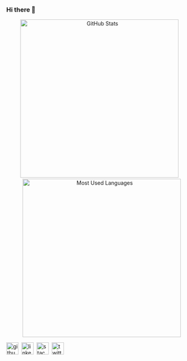 ### Hi there 👋

<p align="center">
<img src='https://github-readme-stats.friederbluemle.vercel.app/api?username=friederbluemle&show_icons=true&hide=stars&count_private=true&card_width=418' alt='GitHub Stats' width='418'>
<img src="https://upload.wikimedia.org/wikipedia/commons/1/1a/1x1_placeholder.png" width="8px" alt=""/>
<img src='https://github-readme-stats.friederbluemle.vercel.app/api/top-langs/?username=friederbluemle&hide=swift,php&layout=compact&card_width=418' alt='Most Used Languages' width='418'>
</p>

[<img src='https://cdn.jsdelivr.net/npm/simple-icons@3.0.1/icons/github.svg' alt='github' height='32'>][1]&nbsp;
[<img src='https://cdn.jsdelivr.net/npm/simple-icons@3.0.1/icons/linkedin.svg' alt='linkedin' height='32'>][2]&nbsp;
[<img src='https://cdn.jsdelivr.net/npm/simple-icons@3.0.1/icons/stackoverflow.svg' alt='stackoverflow' height='32'>][3]&nbsp;
[<img src='https://cdn.jsdelivr.net/npm/simple-icons@3.0.1/icons/twitter.svg' alt='twitter' height='32'>][4]

[1]: https://github.com/friederbluemle
[2]: https://www.linkedin.com/in/friederbluemle/
[3]: https://stackoverflow.com/users/friederbluemle
[4]: https://twitter.com/friederbluemle
